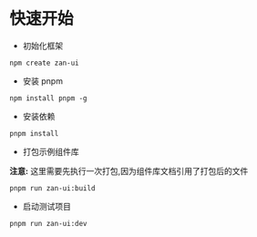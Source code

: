 # 快速开始

- 初始化框架

```
npm create zan-ui
```

- 安装 pnpm

```
npm install pnpm -g
```

- 安装依赖

```
pnpm install
```

- 打包示例组件库

**注意:** 这里需要先执行一次打包,因为组件库文档引用了打包后的文件

```
pnpm run zan-ui:build
```

- 启动测试项目

```
pnpm run zan-ui:dev
```
